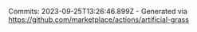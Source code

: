 Commits: 2023-09-25T13:26:46.899Z - Generated via https://github.com/marketplace/actions/artificial-grass
<br>

